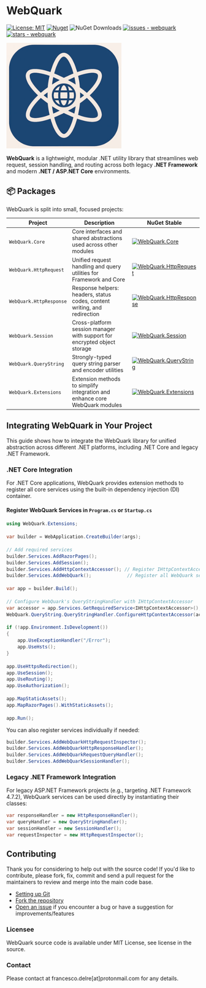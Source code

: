 # WebQuark

[![License: MIT](https://img.shields.io/badge/License-MIT-yellow.svg)](https://opensource.org/licenses/MIT)
[![Nuget](https://img.shields.io/nuget/v/WebQuark.Core?style=plastic)](https://www.nuget.org/packages/WebQuark.Core)
![NuGet Downloads](https://img.shields.io/nuget/dt/WebQuark.Core)
[![issues - webquark](https://img.shields.io/github/issues/engineering87/WebQuark)](https://github.com/engineering87/WebQuark/issues)
[![stars - webquark](https://img.shields.io/github/stars/engineering87/WebQuark?style=social)](https://github.com/engineering87/WebQuark)

<img src="https://github.com/engineering87/WebQuark/blob/main/img/WebQuark_logo.jpg" width="300">

**WebQuark** is a lightweight, modular .NET utility library that streamlines web request, session handling, and routing across both legacy **.NET Framework** and modern **.NET / ASP.NET Core** environments.

## 📦 Packages

WebQuark is split into small, focused projects:

| Project                    | Description                                                                 | NuGet Stable |
|----------------------------|-----------------------------------------------------------------------------|--------------|
| `WebQuark.Core`            | Core interfaces and shared abstractions used across other modules           | [![WebQuark.Core](https://img.shields.io/nuget/v/WebQuark.Core?style=plastic)](https://www.nuget.org/packages/WebQuark.Core) |
| `WebQuark.HttpRequest`     | Unified request handling and query utilities for Framework and Core         | [![WebQuark.HttpRequest](https://img.shields.io/nuget/v/WebQuark.HttpRequest?style=plastic)](https://www.nuget.org/packages/WebQuark.HttpRequest) |
| `WebQuark.HttpResponse`    | Response helpers: headers, status codes, content writing, and redirection   | [![WebQuark.HttpResponse](https://img.shields.io/nuget/v/WebQuark.HttpResponse?style=plastic)](https://www.nuget.org/packages/WebQuark.HttpResponse) |
| `WebQuark.Session`         | Cross-platform session manager with support for encrypted object storage    | [![WebQuark.Session](https://img.shields.io/nuget/v/WebQuark.Session?style=plastic)](https://www.nuget.org/packages/WebQuark.Session) |
| `WebQuark.QueryString`     | Strongly-typed query string parser and encoder utilities                    | [![WebQuark.QueryString](https://img.shields.io/nuget/v/WebQuark.QueryString?style=plastic)](https://www.nuget.org/packages/WebQuark.QueryString) |
| `WebQuark.Extensions`      | Extension methods to simplify integration and enhance core WebQuark modules | [![WebQuark.Extensions](https://img.shields.io/nuget/v/WebQuark.Extensions?style=plastic)](https://www.nuget.org/packages/WebQuark.Extensions) |

## Integrating WebQuark in Your Project
This guide shows how to integrate the WebQuark library for unified abstraction across different .NET platforms, including .NET Core and legacy .NET Framework.

### .NET Core Integration
For .NET Core applications, WebQuark provides extension methods to register all core services using the built-in dependency injection (DI) container.

#### Register WebQuark Services in `Program.cs` or `Startup.cs`

```csharp
using WebQuark.Extensions;

var builder = WebApplication.CreateBuilder(args);

// Add required services
builder.Services.AddRazorPages();
builder.Services.AddSession();
builder.Services.AddHttpContextAccessor(); // Register IHttpContextAccessor
builder.Services.AddWebQuark();             // Register all WebQuark services

var app = builder.Build();

// Configure WebQuark's QueryStringHandler with IHttpContextAccessor
var accessor = app.Services.GetRequiredService<IHttpContextAccessor>();
WebQuark.QueryString.QueryStringHandler.ConfigureHttpContextAccessor(accessor);

if (!app.Environment.IsDevelopment())
{
    app.UseExceptionHandler("/Error");
    app.UseHsts();
}

app.UseHttpsRedirection();
app.UseSession();
app.UseRouting();
app.UseAuthorization();

app.MapStaticAssets();
app.MapRazorPages().WithStaticAssets();

app.Run();
```

You can also register services individually if needed:

```csharp
builder.Services.AddWebQuarkHttpRequestInspector();
builder.Services.AddWebQuarkHttpResponseHandler();
builder.Services.AddWebQuarkRequestQueryHandler();
builder.Services.AddWebQuarkSessionHandler();
```

### Legacy .NET Framework Integration
For legacy ASP.NET Framework projects (e.g., targeting .NET Framework 4.7.2), WebQuark services can be used directly by instantiating their classes:

```csharp
var responseHandler = new HttpResponseHandler();
var queryHandler = new QueryStringHandler();
var sessionHandler = new SessionHandler();
var requestInspector = new HttpRequestInspector();
```

## Contributing
Thank you for considering to help out with the source code!
If you'd like to contribute, please fork, fix, commit and send a pull request for the maintainers to review and merge into the main code base.

 * [Setting up Git](https://docs.github.com/en/get-started/getting-started-with-git/set-up-git)
 * [Fork the repository](https://docs.github.com/en/pull-requests/collaborating-with-pull-requests/working-with-forks/fork-a-repo)
 * [Open an issue](https://github.com/engineering87/WebQuark/issues) if you encounter a bug or have a suggestion for improvements/features

### Licensee
WebQuark source code is available under MIT License, see license in the source.

### Contact
Please contact at francesco.delre[at]protonmail.com for any details.
